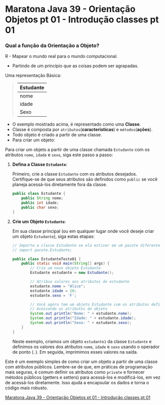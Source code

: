 # Maratona Java 39 - Orientação Objetos pt 01 - Introdução classes pt 01

### Qual a função da Orientação a Objeto?
R - Mapear o mundo real para o mundo computacional.
* Partindo de um princípio que as coisas podem ser agrapadas.

Uma representação Básica:

> | Estudante |
> | - |
> | nome |
> | idade |
> | Sexo |

* O exemplo mostrado acima, é representado como uma **Classe**.
* Classe é composta por `atributos`(**características**) e `métodos`(**ações**).
* Todo objeto é criado a partir de uma classe.
* Para criar um objeto:

Para criar um objeto a partir de uma classe chamada `Estudante` com os atributos `nome`, `idade` e `sexo`, siga este
passo a passo:

1. **Defina a Classe `Estudante`**:

   Primeiro, crie a classe `Estudante` com os atributos desejados. Certifique-se de que seus atributos são definidos
como `public` se você planeja acessá-los diretamente fora da classe.

   ```java
   public class Estudante {
       public String nome;
       public int idade;
       public char sexo;
   }
   ```

2. **Crie um Objeto `Estudante`**:

   Em sua classe principal (ou em qualquer lugar onde você deseje criar um objeto `Estudante`), siga estas etapas:

   ```java
   // Importe a classe Estudante se ela estiver em um pacote diferente
   // import pacote.Estudante;

   public class EstudanteTeste01 {
       public static void main(String[] args) {
           // Crie um novo objeto Estudante
           Estudante estudante = new Estudante();

           // Atribua valores aos atributos do estudante
           estudante.nome = "Alice";
           estudante.idade = 20;
           estudante.sexo = 'F';

           // Você agora tem um objeto Estudante com os atributos definidos
           // Acessando os atributos do objeto
           System.out.println("Nome: " + estudante.nome);
           System.out.println("Idade: " + estudante.idade);
           System.out.println("Sexo: " + estudante.sexo);
       }
   }
   ```

   Neste exemplo, criamos um objeto `estudante1` da classe `Estudante` e definimos os valores dos atributos `nome`,
`idade` e `sexo` usando o operador de ponto (`.`). Em seguida, imprimimos esses valores na saída.

Este é um exemplo simples de como criar um objeto a partir de uma classe com atributos públicos. Lembre-se de que, em
práticas de programação mais seguras, é comum definir os atributos como `private` e fornecer métodos públicos (getters
e setters) para acessá-los e modificá-los, em vez de acessá-los diretamente. Isso ajuda a encapsular os dados e torna o
código mais robusto.

[Maratona Java 39 - Orientação Objetos pt 01 - Introdução classes pt 01](https://www.youtube.com/watch?v=EyuPFLuvD7Q&list=PL62G310vn6nFIsOCC0H-C2infYgwm8SWW&index=41)